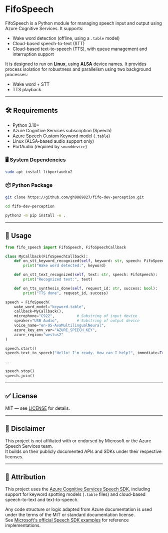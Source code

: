 # FifoSpeech

FifoSpeech is a Python module for managing speech input and output using Azure Cognitive Services. It supports:

- Wake word detection (offline, using a `.table` model)
- Cloud-based speech-to-text (STT)
- Cloud-based text-to-speech (TTS), with queue management and interruption support

It is designed to run on **Linux**, using **ALSA** device names. It provides process isolation for robustness and parallelism using two background processes:
  - Wake word + STT
  - TTS playback

---

## 🛠️ Requirements

- Python 3.10+
- Azure Cognitive Services subscription (Speech)
- Azure Speech Custom Keyword model (`.table`)
- Linux (ALSA-based audio support only)
- PortAudio (required by `sounddevice`)

### 🖥️ System Dependencies

```bash
sudo apt install libportaudio2
```

### 📦 Python Package

```bash
git clone https://github.com/gh9869827/fifo-dev-perception.git

cd fifo-dev-perception

python3 -m pip install -e .
```

---

## 🚀 Usage

```python
from fifo_speech import FifoSpeech, FifoSpeechCallback

class MyCallback(FifoSpeechCallback):
    def on_stt_keyword_recognized(self, keyword: str, speech: FifoSpeech):
        print("Wake word detected:", keyword)

    def on_stt_text_recognized(self, text: str, speech: FifoSpeech):
        print("Recognized text:", text)

    def on_tts_synthesis_done(self, request_id: str, success: bool):
        print("TTS done", request_id, success)

speech = FifoSpeech(
    wake_word_model="keyword.table",
    callback=MyCallback(),
    microphone="C922",          # Substring of input device
    speaker="USB Audio",        # Substring of output device
    voice_name="en-US-AvaMultilingualNeural",
    azure_key_env_var="AZURE_SPEECH_KEY",
    azure_region="westus2"
)

speech.start()
speech.text_to_speech("Hello! I'm ready. How can I help?", immediate=True)

...

speech.stop()
speech.join()
```

---

## ✅ License

MIT — see [LICENSE](../../LICENSE) for details.

---

## 📄 Disclaimer

This project is not affiliated with or endorsed by Microsoft or the Azure Speech Services team.  
It builds on their publicly documented APIs and SDKs under their respective licenses.

---

## 📄 Attribution

This project uses the [Azure Cognitive Services Speech SDK](https://learn.microsoft.com/azure/cognitive-services/speech-service/),
including support for keyword spotting models (`.table` files) and cloud-based speech-to-text and text-to-speech.

Any code structure or logic adapted from Azure documentation is used under the terms of the MIT or standard documentation license.  
See [Microsoft's official Speech SDK examples](https://github.com/Azure-Samples/cognitive-services-speech-sdk) for reference implementations.
